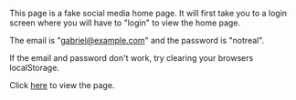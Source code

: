 This page is a fake social media home page. It will first take you to a login screen where you will have to "login" to view the home page.

The email is "gabriel@example.com" and the password is "notreal".

If the email and password don't work, try clearing your browsers localStorage.

Click [here](https://gabenicholauson.github.io/Fake-social-media-home-page/) to view the page.